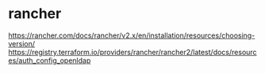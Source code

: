 # rancher
https://rancher.com/docs/rancher/v2.x/en/installation/resources/choosing-version/
https://registry.terraform.io/providers/rancher/rancher2/latest/docs/resources/auth_config_openldap
